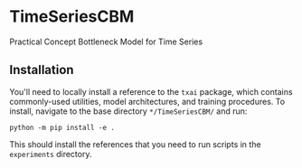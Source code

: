 # TimeSeriesCBM
Practical Concept Bottleneck Model for Time Series

## Installation
You'll need to locally install a reference to the `txai` package, which contains commonly-used utilities, model architectures, and training procedures. To install, navigate to the base directory `*/TimeSeriesCBM/` and run:
```
python -m pip install -e .
```
This should install the references that you need to run scripts in the `experiments` directory.
